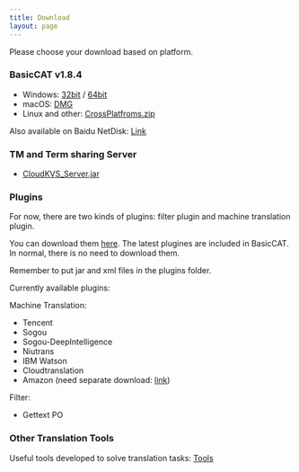 ```yaml
---
title: Download
layout: page
---
```


Please choose your download based on platform.

### BasicCAT v1.8.4

* Windows: [32bit](https://github.com/xulihang/BasicCAT/releases/download/v1.8.4/BasicCAT-windows-x86.exe) /  [64bit](https://github.com/xulihang/BasicCAT/releases/download/v1.8.4/BasicCAT-windows-x64.exe)
* macOS:  [DMG](https://github.com/xulihang/BasicCAT/releases/download/v1.8.4/BasicCAT_mac.dmg)
* Linux and other:  [CrossPlatfroms.zip](https://github.com/xulihang/BasicCAT/releases/download/v1.8.4/BasicCAT-crossplatforms.zip)

Also available on Baidu NetDisk: [Link](https://pan.baidu.com/s/1HmD4pJ9hIYyK9bnqINtoFQ)


### TM and Term sharing Server

*  [CloudKVS_Server.jar](https://github.com/xulihang/BasicCAT/releases/download/v1.2-beta2/CloudKVS_Server.jar)


### Plugins

For now, there are two kinds of plugins: filter plugin and machine translation plugin.

You can download them [here](https://github.com/xulihang/BasicCAT/releases/download/plugins/all_plugins.zip). The latest plugines are included in BasicCAT. In normal, there is no need to download them.

Remember to put jar and xml files in the plugins folder.

Currently available plugins:

Machine Translation:

* Tencent 
* Sogou
* Sogou-DeepIntelligence
* Niutrans
* IBM Watson
* Cloudtranslation
* Amazon (need separate download: [link](https://github.com/xulihang/BasicCAT/releases/download/plugins/amazon.zip))


Filter:

* Gettext PO

### Other Translation Tools

Useful tools developed to solve translation tasks: [Tools](/tools/)

